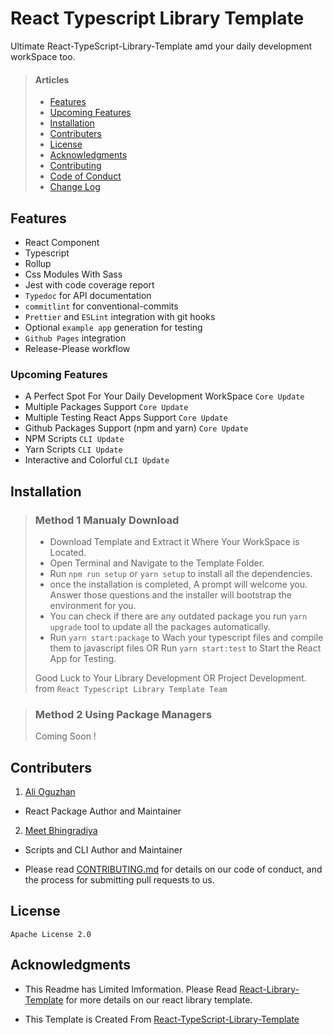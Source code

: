 # React Typescript Library Template
Ultimate React-TypeScript-Library-Template amd your daily development workSpace too.

>#### Articles
> + [Features](#features)
> + [Upcoming Features](#upcoming-features)
> + [Installation](#installation)
> + [Contributers](#contributers)
> + [License](#license)
> + [Acknowledgments](#acknowledgments)
> + [Contributing](/CONTRIBUTING.md)
> + [Code of Conduct](/CODE_OF_CONDUCT.md)
> + [Change Log](/CHANGELOG.md)

## Features
- React Component
- Typescript
- Rollup
- Css Modules With Sass
- Jest with code coverage report
- `Typedoc` for API documentation
- `commitlint` for conventional-commits
- `Prettier` and `ESLint` integration with git hooks
- Optional `example app` generation for testing
- `Github Pages` integration
- Release-Please workflow

### Upcoming Features 
- A Perfect Spot For Your Daily Development WorkSpace ```Core Update```
- Multiple Packages Support ```Core Update```
- Multiple Testing React Apps Support ```Core Update```
- Github Packages Support (npm and yarn) ```Core Update```
- NPM Scripts ```CLI Update```
- Yarn Scripts ```CLI Update```
- Interactive and Colorful ```CLI Update```

## Installation

>### Method 1 Manualy Download
>
>+ Download Template and Extract it Where Your WorkSpace is Located.
>+ Open Terminal and Navigate to the Template Folder.
>+ Run ```npm run setup``` or ```yarn setup``` to install all the dependencies.
>+ once the installation is completed, A prompt will welcome you. Answer those questions and the installer will bootstrap the environment for you.
>+ You can check if there are any outdated package you run ```yarn upgrade``` tool to update all the packages automatically.
>+ Run ```yarn start:package``` to Wach your typescript files and compile them to javascript files OR Run ```yarn start:test``` to Start the React App for Testing.
> 
> Good Luck to Your Library Development OR Project Development. from ```React Typescript Library Template Team```

>### Method 2 Using Package Managers
>
> Coming Soon !


<!-- ```bash
npx react-typescript-library my-react-library
```

OR

```bash
yarn create react-typescript-library my-react-library
``` -->

## Contributers

1. [Ali Oguzhan](https://github.com/alioguzhan)
+ React Package Author and Maintainer
2. [Meet Bhingradiya](https://github.com/MeetBhingradiya)
+ Scripts and CLI Author and Maintainer

- Please read [CONTRIBUTING.md](./CONTRIBUTING.md) for details on our code of conduct, and the process for submitting pull requests to us.

## License
```Apache License 2.0```

## Acknowledgments

+ This Readme has Limited Imformation. Please Read [React-Library-Template](https://github.com/alioguzhan/react-typescript-library) for more details on our react library template.

+ This Template is Created From [React-TypeScript-Library-Template](https://github.com/alioguzhan/react-typescript-library)
